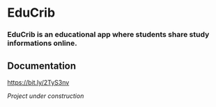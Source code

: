 # EduCrib
### EduCrib is an educational app where students share study informations online.

## Documentation
https://bit.ly/2TyS3nv

*Project under construction*